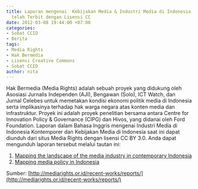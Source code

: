 ```yaml
---
title: Laporan mengenai  Kebijakan Media & Industri Media di Indonesia Kontemporer
  telah Terbit dengan Lisensi CC
date: 2012-03-08 19:44:00 +07:00
categories:
- Sobat CCID
- Berita
tags:
- Media Rights
- Hak Bermedia
- Lisensi Creative Commons
- Sobat CCID
author: nita
---
```


Hak Bermedia (Media Rights) adalah sebuah proyek yang didukung oleh Asosiasi Jurnalis Independen (AJI), Bengawan (Solo), ICT Watch, dan Jurnal Celebes untuk memetakan kondisi ekonomi politik media di Indonesia serta implikasinya terhadap hak warga negara atas konten media dan infrastruktur. Proyek ini adalah proyek penelitian bersama antara Centre for Innovation Policy & Governance (CIPG) dan Hivos, yang didanai oleh Ford Foundation. Laporan dalam Bahasa Inggris mengenai Industri Media di Indonesia Kontemporer dan Kebijakan Media di Indonesia saat ini dapat diunduh dari situs Media Rights dengan lisensi CC BY 3.0. Anda dapat mengunduh laporan tersebut melalui tautan ini:

1. [Mapping the landscape of the media industry in contemporary Indonesia](http://mediarights.or.id/wp-content/uploads/2012/02/MediaIndustry-CIPG-Hivos_FINAL.pdf)
2. [Mapping media policy in Indonesia](http://mediarights.or.id/wp-content/uploads/2012/02/MediaPolicy-CIPG-Hivos_FINAL.pdf)

Sumber: [http://mediarights.or.id/recent-works/reports/](http://mediarights.or.id/recent-works/reports/)